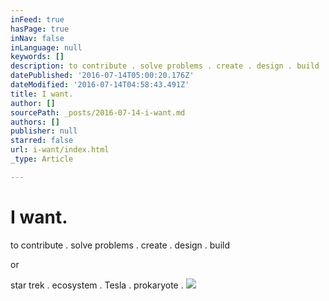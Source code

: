 ```yaml
---
inFeed: true
hasPage: true
inNav: false
inLanguage: null
keywords: []
description: to contribute . solve problems . create . design . build
datePublished: '2016-07-14T05:00:20.176Z'
dateModified: '2016-07-14T04:58:43.491Z'
title: I want.
author: []
sourcePath: _posts/2016-07-14-i-want.md
authors: []
publisher: null
starred: false
url: i-want/index.html
_type: Article

---
```

# I want.

to contribute . solve problems . create . design . build

or

star trek . ecosystem . Tesla . prokaryote .
![](https://the-grid-user-content.s3-us-west-2.amazonaws.com/f2840c2c-f5a4-4a9b-ad62-a5be95a93f02.jpg)